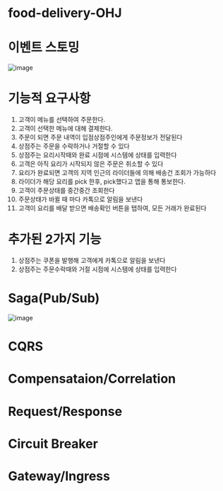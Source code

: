 # food-delivery-OHJ

# 이벤트 스토밍

![image](https://user-images.githubusercontent.com/91641815/203244063-cdace5b5-f4b3-406f-8ab5-47569c056667.png)

# 기능적 요구사항
1. 고객이 메뉴를 선택하여 주문한다.
2. 고객이 선택한 메뉴에 대해 결제한다.
3. 주문이 되면 주문 내역이 입점상점주인에게 주문정보가 전달된다
4. 상점주는 주문을 수락하거나 거절할 수 있다
5. 상점주는 요리시작때와 완료 시점에 시스템에 상태를 입력한다
6. 고객은 아직 요리가 시작되지 않은 주문은 취소할 수 있다
7. 요리가 완료되면 고객의 지역 인근의 라이더들에 의해 배송건 조회가 가능하다
8. 라이더가 해당 요리를 pick 한후, pick했다고 앱을 통해 통보한다.
9. 고객이 주문상태를 중간중간 조회한다
10. 주문상태가 바뀔 때 마다 카톡으로 알림을 보낸다
11. 고객이 요리를 배달 받으면 배송확인 버튼을 탭하여, 모든 거래가 완료된다

# 추가된 2가지 기능
1. 상점주는 쿠폰을 발행해 고객에게 카톡으로 알림을 보낸다
2. 상점주는 주문수락때와 거절 시점에 시스템에 상태를 입력한다

# Saga(Pub/Sub)
![image](https://user-images.githubusercontent.com/91641815/203246773-d06bc2f4-4e14-45b7-b840-a855ce3f7c0f.png)



# CQRS

# Compensataion/Correlation

# Request/Response

# Circuit Breaker

# Gateway/Ingress
